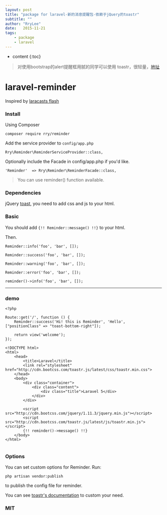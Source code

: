 ```yaml
---
layout: post
title: "package for laravel-新的消息提醒包-依赖于jQuery的toastr"
subtitle: ""
author: "RryLee"
date:   2015-11-21
tags:
    - package
    - laravel
---
```


* content
{:toc}

> 对使用bootstrap的alert提醒框用腻的同学可以使用 toastr，很轻量，[地址](https://github.com/RryLee/laravel-reminder)

# laravel-reminder

Inspired by [laracasts flash](https://github.com/laracasts/flash)

### Install

Using Composer

    composer require rry/reminder

Add the service provider to `config/app.php`

    Rry\Reminder\ReminderServiceProvider::class,

Optionally include the Facade in config/app.php if you'd like.

    'Reminder'  => Rry\Reminder\ReminderFacade::class,

> You can use reminder() function available.

### Dependencies

jQuery [toast](https://github.com/CodeSeven/toastr), you need to add css and js to your html.

### Basic

You should add `{!! Reminder::message() !!}` to your html.

Then.

    Reminder::info('foo', 'bar', []);

    Reminder::success('foo', 'bar', []);

    Reminder::warning('foo', 'bar', []);

    Reminder::error('foo', 'bar', []);

    reminder()->info('foo', 'bar', []);

---

### demo

    <?php

    Route::get('/', function () {
        Reminder::success('Hi! this is Reminder', 'Hello', ["positionClass" => "toast-bottom-right"]);

        return view('welcome');
    });

    <!DOCTYPE html>
    <html>
        <head>
            <title>Laravel</title>
            <link rel="stylesheet" href="http://cdn.bootcss.com/toastr.js/latest/css/toastr.min.css">
        </head>
        <body>
            <div class="container">
                <div class="content">
                    <div class="title">Laravel 5</div>
                </div>
            </div>

            <script src="http://cdn.bootcss.com/jquery/1.11.3/jquery.min.js"></script>
            <script src="http://cdn.bootcss.com/toastr.js/latest/js/toastr.min.js"></script>
            {!! reminder()->message() !!}
        </body>
    </html>

<img src="http://ww3.sinaimg.cn/mw690/baa3278fgw1ey7ky56nbgj20n60fuaav.jpg" alt="" class="shadow">

### Options

You can set custom options for Reminder. Run:

    php artisan vendor:publish

to publish the config file for reminder.

You can see [toastr's documentation](http://codeseven.github.io/toastr/demo.html) to custom your need.

### MIT
